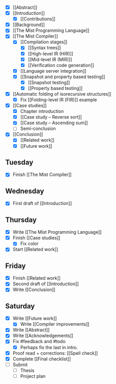 - [x] [[Abstract]]
- [x] [[Introduction]]
    - [x] [[Contributions]]
- [x] [[Background]]
- [x] [[The Mist Programming Language]]
- [x] [[The Mist Compiler]]
    - [x] [[Compilation stages]]
        - [x] [[Syntax trees]]
        - [x] [[High-level IR (HIR)]]
        - [x] [[Mid-level IR (MIR)]]
        - [x] [[Verification code generation]]
    - [x] [[Language server integration]]
    - [x] [[Snapshot and property based testing]]
        - [x] [[Snapshot testing]]
        - [x] [[Property based testing]]
- [x] [[Automatic folding of isorecursive structures]]
    - [x] Fix [[Folding-level IR (FIR)]] example
- [x] [[Case studies]]
    - [x] Chapter introduction
    - [x] [[Case study – Reverse sort]]
    - [x] [[Case study – Ascending sum]]
    - [ ] Semi-conclusion
- [x] [[Conclusion]]
    - [x] [[Related work]]
    - [x] [[Future work]]

## Tuesday
- [x] Finish [[The Mist Compiler]]

## Wednesday
- [x] First draft of [[Introduction]]

## Thursday
- [x] Write [[The Mist Programming Language]]
- [x] Finish [[Case studies]]
    - [x] Fix color
- [x] Start [[Related work]]

## Friday
- [x] Finish [[Related work]]
- [x] Second draft of [[Introduction]]
- [x] Write [[Conclusion]]

## Saturday
- [x] Write [[Future work]]
    - [x] Write [[Compiler improvements]]
- [x] Write [[Abstract]]
- [x] Write [[Acknowledgements]]
- [x] Fix #feedback and #todo
    - [x] Perhaps fix the last in intro.
- [x] Proof read + corrections: [[Spell check]]
- [x] Complete [[Final checklist]]
- [ ] Submit
    - [ ] Thesis
    - [ ] Project plan
